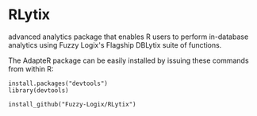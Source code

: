 RLytix
======

advanced analytics package that enables R users to perform in-database analytics using Fuzzy Logix's Flagship DBLytix suite of functions.


The AdapteR package can be easily installed by issuing these commands from within R:
```
install.packages("devtools")
library(devtools)

install_github("Fuzzy-Logix/RLytix")
```
